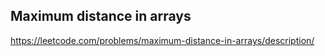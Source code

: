## Maximum distance in arrays
https://leetcode.com/problems/maximum-distance-in-arrays/description/

